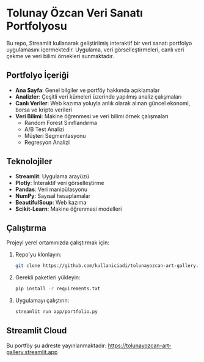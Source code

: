 # Tolunay Özcan Veri Sanatı Portfolyosu

Bu repo, Streamlit kullanarak geliştirilmiş interaktif bir veri sanatı portfolyo uygulamasını içermektedir. Uygulama, veri görselleştirmeleri, canlı veri çekme ve veri bilimi örnekleri sunmaktadır.

## Portfolyo İçeriği

- **Ana Sayfa**: Genel bilgiler ve portföy hakkında açıklamalar
- **Analizler**: Çeşitli veri kümeleri üzerinde yapılmış analiz çalışmaları
- **Canlı Veriler**: Web kazıma yoluyla anlık olarak alınan güncel ekonomi, borsa ve kripto verileri
- **Veri Bilimi**: Makine öğrenmesi ve veri bilimi örnek çalışmaları
  - Random Forest Sınıflandırma
  - A/B Test Analizi
  - Müşteri Segmentasyonu
  - Regresyon Analizi

## Teknolojiler

- **Streamlit**: Uygulama arayüzü
- **Plotly**: İnteraktif veri görselleştirme
- **Pandas**: Veri manipülasyonu
- **NumPy**: Sayısal hesaplamalar
- **BeautifulSoup**: Web kazıma
- **Scikit-Learn**: Makine öğrenmesi modelleri

## Çalıştırma

Projeyi yerel ortamınızda çalıştırmak için:

1. Repo'yu klonlayın:
   ```bash
   git clone https://github.com/kullaniciadi/tolunayozcan-art-gallery.git
   ```

2. Gerekli paketleri yükleyin:
   ```bash
   pip install -r requirements.txt
   ```

3. Uygulamayı çalıştırın:
   ```bash
   streamlit run app/portfolio.py
   ```

## Streamlit Cloud

Bu portföy şu adreste yayınlanmaktadır:
https://tolunayozcan-art-gallery.streamlit.app